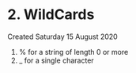 # 2. WildCards
Created Saturday 15 August 2020


1. % for a string of length 0 or more
2. _ for a single character


